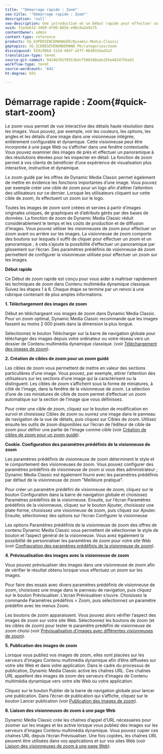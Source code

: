 ```yaml
---
title: '"Démarrage rapide : Zoom"'
seo-title: '"Démarrage rapide : Zoom"'
description: 'null'
seo-description: Une introduction et un Début rapide pour effectuer un zoom pour vous aider à maîtriser rapidement les opérations.
uuid: 31eda632-3469-4f90-885b-e90c6a2e5e75
contentOwner: admin
content-type: reference
products: SG_EXPERIENCEMANAGER/Dynamic-Media-Classic
geptopics: SG_SCENESEVENONDEMAND_PK/categories/zoom
discoiquuid: 559c986d-313d-46df-a5ff-0b49316ad3a7
translation-type: tm+mt
source-git-commit: 9424b392f85536dc75083d0ade255e4824755ed1
workflow-type: tm+mt
source-wordcount: '841'
ht-degree: 65%

---
```



# Démarrage rapide : Zoom{#quick-start-zoom}

Le zoom vous permet de vue interactive des détails haute résolution dans les images. Vous pouvez, par exemple, voir les couleurs, les options, les angles et les détails d’une image dans une visionneuse intégrée, entièrement configurable et dynamique. Cette visionneuse peut être incorporée à une page Web ou s’afficher dans une fenêtre contextuelle. Vous pouvez examiner des images de près et effectuer un panoramique à des résolutions élevées pour les inspecter en détail. La fonction de zoom permet à vos clients de bénéficier d’une expérience de visualisation plus interactive, instructive et dynamique. 

Le zoom guidé par les offres de Dynamic Media Classic permet également de mettre en évidence les fonctions importantes d’une image. Vous pouvez par exemple créer une cible de zoom pour un logo afin d’attirer l’attention des utilisateurs sur ce dernier. Lorsque les utilisateurs cliquent sur cette cible de zoom, ils effectuent un zoom sur le logo.

Toutes les images de zoom sont créées et servies à partir d’images originales uniques, de graphiques et d’attributs gérés par des bases de données. La fonction de zoom de Dynamic Media Classic réduit considérablement le temps et les coûts de production et de diffusion d’images. Vous pouvez utiliser les visionneuses de zoom pour effectuer un zoom avant ou arrière sur les images. La visionneuse de zoom comporte des boutons sur lesquels il suffit de cliquer pour effectuer un zoom et un panoramique ; à cela s’ajoute la possibilité d’effectuer un panoramique par glissement sur l’écran. Des paramètres prédéfinis de visionneuse de zoom permettent de configurer la visionneuse utilisée pour effectuer un zoom sur les images.

**Début rapide**

Ce Début de zoom rapide est conçu pour vous aider à maîtriser rapidement les techniques de zoom dans Contenu multimédia dynamique classique. Suivez les étapes 1 à 6. Chaque étape se termine par un renvoi à une rubrique contenant de plus amples informations.

**1. Téléchargement des images de zoom**

Début en téléchargeant vos images de zoom dans Dynamic Media Classic. Pour un zoom optimal, Dynamic Media Classic recommande que les images fassent au moins 2 000 pixels dans la dimension la plus longue.

Sélectionnez le bouton Télécharger sur la barre de navigation globale pour télécharger des images depuis votre ordinateur ou votre réseau vers un dossier de Contenu multimédia dynamique classique. (voir [Téléchargement des images de zoom](uploading-zoom-images.md#uploading_zoom_images)).

**2. Création de cibles de zoom pour un zoom guidé**

Les cibles de zoom vous permettent de mettre en valeur des sections particulières d’une image. Vous pouvez, par exemple, attirer l’attention des utilisateurs sur les sections d’une image qui la caractérisent ou la distinguent. Les cibles de zoom s’affichent sous la forme de miniatures, à côté de l’image, dans la fenêtre de la visionneuse de zoom. La sélection d’une de ces miniatures de cible de zoom permet d’effectuer un zoom automatique sur la section de l’image que vous définissez.

Pour créer une cible de zoom, cliquez sur le bouton de modification en survol et choisissez Cibles de zoom ou ouvrez une image dans le panneau de navigation de la vue de détails, puis cliquez sur Cibles de zoom. Utilisez ensuite les outils de zoom disponibles sur l’écran de l’éditeur de cible de zoom pour définir une partie de l’image comme cible (voir [Création de cibles de zoom pour un zoom guidé](creating-zoom-targets-guided-zoom.md#creating_zoom_targets_for_guided_zoom)).

**Cookie. Configuration des paramètres prédéfinis de la visionneuse de zoom**

Les paramètres prédéfinis de visionneuse de zoom déterminent le style et le comportement des visionneuses de zoom. Vous pouvez configurer des paramètres prédéfinis de visionneuse de zoom si vous êtes administrateur ; Dynamic Media Classic est également fourni avec les paramètres prédéfinis par défaut de la visionneuse de zoom &quot;Meilleure pratique&quot;.

Pour créer un paramètre prédéfini de visionneuse de zoom, cliquez sur le bouton Configuration dans la barre de navigation globale et choisissez Paramètres prédéfinis de la visionneuse. Ensuite, sur l’écran Paramètres prédéfinis de la visionneuse, cliquez sur le bouton Ajouter, choisissez une plate-forme, choisissez une visionneuse de zoom, puis cliquez sur Ajouter. Ensuite, sélectionnez des options sur l’écran Configurer la visionneuse 

Les options Paramètres prédéfinis de la visionneuse de zoom des offres de contenu Dynamic Media Classic vous permettent de sélectionner le style de bouton et l’aspect général de la visionneuse. Vous avez également la possibilité de personnaliser les paramètres de zoom pour votre site Web (voir [Configuration des paramètres prédéfinis de la visionneuse de zoom](setting-zoom-viewer-presets.md#setting_up_zoom_viewer_presets)).

**4. Prévisualisation des images avec la visionneuse de zoom**

Vous pouvez prévisualiser des images dans une visionneuse de zoom afin de vérifier le résultat obtenu lorsque vous effectuez un zoom sur les images.

Pour faire des essais avec divers paramètres prédéfinis de visionneuse de zoom, choisissez une image dans le panneau de navigation, puis cliquez sur le bouton Prévisualiser. L’écran Prévisualiser s’ouvre. Choisissez la commande Paramètres prédéfinis > Zoom, puis sélectionnez un paramètre prédéfini avec les menus Zoom.

Les boutons de zoom apparaissent. Vous pouvez alors vérifier l’aspect des images de zoom sur votre site Web. Sélectionnez les boutons de zoom (et les cibles de zoom) pour tester le paramètre prédéfini de visionneuse de zoom choisi (voir [Prévisualisation d’images avec différentes visionneuses de zoom](previewing-image-assets-different-zoom.md#previewing_image_assets_with_different_zoom_viewers)).

**5. Publication des images de zoom**

Lorsque vous publiez vos images de zoom, elles sont placées sur les serveurs d’images Contenu multimédia dynamique afin d’être diffusées sur votre site Web et dans votre application. Dans le cadre du processus de publication, Dynamic Media Classic active les chaînes URL. Ces chaînes URL appellent des images de zoom des serveurs d’images de Contenu multimédia dynamique vers votre site Web ou votre application.

Cliquez sur le bouton Publier de la barre de navigation globale pour lancer une publication. Dans l’écran de publication qui s’affiche, cliquez sur le bouton Lancer publication (voir [Publication des images de zoom](publishing-zoom-images.md#publishing_zoom_images)).

**6. Liaison des visionneuses de zoom à une page Web**

Dynamic Media Classic crée les chaînes d’appel d’URL nécessaires pour zoomer sur les images et les active lorsque vous publiez des images sur les serveurs d’images Contenu multimédia dynamique. Vous pouvez copier ces chaînes URL depuis l’écran Prévisualiser. Une fois copiées, les chaînes URL peuvent être utilisées dans vos applications et sur vos sites Web (voir [Liaison des visionneuses de zoom à une page Web](linking-zoom-viewers-web-pages.md#linking_zoom_viewers_to_your_web_pages)).
